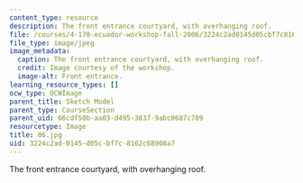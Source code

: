 ```yaml
---
content_type: resource
description: The front entrance courtyard, with overhanging roof.
file: /courses/4-170-ecuador-workshop-fall-2006/3224c2ad0145d05cbf7c8162c68908a7_06.jpg
file_type: image/jpeg
image_metadata:
  caption: The front entrance courtyard, with overhanging roof.
  credit: Image courtesy of the workshop.
  image-alt: Front entrance.
learning_resource_types: []
ocw_type: OCWImage
parent_title: Sketch Model
parent_type: CourseSection
parent_uid: 66cdf50b-aa03-d495-3837-9abc0687c789
resourcetype: Image
title: 06.jpg
uid: 3224c2ad-0145-d05c-bf7c-8162c68908a7
---
```

The front entrance courtyard, with overhanging roof.

